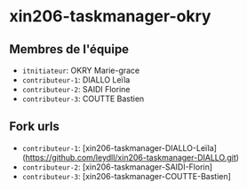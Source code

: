 # xin206-taskmanager-okry
## Membres de l'équipe
- `itnitiateur`: OKRY Marie-grace
- `contributeur-1`: DIALLO Leïla
- `contributeur-2`: SAIDI Florine 
- `contributeur-3`: COUTTE Bastien

## Fork urls
- `contributeur-1`: [xin206-taskmanager-DIALLO-Leïla] (https://github.com/leydll/xin206-taskmanager-DIALLO.git) 
- `contributeur-2`: [xin206-taskmanager-SAIDI-Florin]
- `contributeur-3`: [xin206-taskmanager-COUTTE-Bastien]
